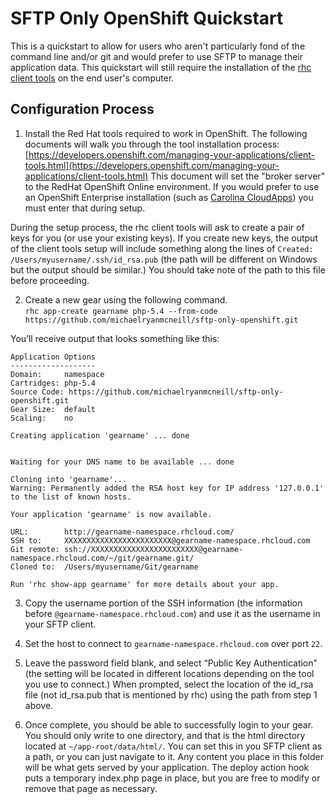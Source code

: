 # SFTP Only OpenShift Quickstart
This is a quickstart to allow for users who aren't particularly fond of the command line and/or git and would prefer to use SFTP to manage their application data. This quickstart will still require the installation of the [rhc client tools](https://developers.openshift.com/managing-your-applications/client-tools.html) on the end user's computer.

## Configuration Process
1. Install the Red Hat tools required to work in OpenShift. The following documents will walk you through the tool installation process: [https://developers.openshift.com/managing-your-applications/client-tools.html](https://developers.openshift.com/managing-your-applications/client-tools.html) This document will set the "broker server" to the RedHat OpenShift Online environment. If you would prefer to use an OpenShift Enterprise installation (such as [Carolina CloudApps](http://cloudapps.unc.edu)) you must enter that during setup.  
  
  During the setup process, the rhc client tools will ask to create a pair of keys for you (or use your existing keys). If you create new keys, the output of the client tools setup will include something along the lines of `Created: /Users/myusername/.ssh/id_rsa.pub` (the path will be different on Windows but the output should be similar.) You should take note of the path to this file before proceeding. 

2. Create a new gear using the following command.  
  `rhc app-create gearname php-5.4 --from-code https://github.com/michaelryanmcneill/sftp-only-openshift.git`
  
  You’ll receive output that looks something like this:
  ```
Application Options
-------------------
Domain:     namespace
Cartridges: php-5.4
Source Code: https://github.com/michaelryanmcneill/sftp-only-openshift.git
Gear Size:  default
Scaling:    no

Creating application 'gearname' ... done


Waiting for your DNS name to be available ... done

Cloning into 'gearname'...
Warning: Permanently added the RSA host key for IP address '127.0.0.1' to the list of known hosts.

Your application 'gearname' is now available.

  URL:        http://gearname-namespace.rhcloud.com/ 
  SSH to:     XXXXXXXXXXXXXXXXXXXXXXXX@gearname-namespace.rhcloud.com
  Git remote: ssh://XXXXXXXXXXXXXXXXXXXXXXXX@gearname-namespace.rhcloud.com/~/git/gearname.git/
  Cloned to:  /Users/myusername/Git/gearname 

Run 'rhc show-app gearname' for more details about your app.
```
3. Copy the username portion of the SSH information (the information before `@gearname-namespace.rhcloud.com`) and use it as the username in your SFTP client. 

5. Set the host to connect to `gearname-namespace.rhcloud.com` over port `22`.

6. Leave the password field blank, and select “Public Key Authentication” (the setting will be located in different locations depending on the tool you use to connect.) When prompted, select the location of the id_rsa file (not id_rsa.pub that is mentioned by rhc) using the path from step 1 above.

7. Once complete, you should be able to successfully login to your gear. You should only write to one directory, and that is the html directory located at `~/app-root/data/html/`. You can set this in you SFTP client as a path, or you can just navigate to it. Any content you place in this folder will be what gets served by your application. The deploy action hook puts a temporary index.php page in place, but you are free to modify or remove that page as necessary.
